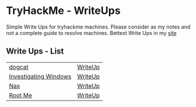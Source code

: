 # TryHackMe - WriteUps
Simple Write Ups for tryhackme machines. Please consider as my notes and not a complete guide to resolve machines. Bettest Write Ups in my [site](https://lucaribeiro.me)

## Write Ups - List 

<table>
    <tr>
        <td>
            <span>
                <a href="https://tryhackme.com/room/dogcat">dogcat</a>
            </span>
        </td>
        <td>
            <a href="./dogcat">WriteUp</a>
        </td>
    <tr>
    </tr>
        <td>
            <span>
                <a href="https://tryhackme.com/room/investigatingwindows">Investigating Windows</a>
            </span>
        </td>
        <td>
            <a href="./InvestigatingWindows">WriteUp</a>
        </td>
    <tr>
    </tr>
        <td>
            <span>
                <a href="https://tryhackme.com/room/nax">Nax</a>
            </span>
        </td>
        <td>
            <a href="./Nax">WriteUp</a>
        </td>
    </tr>
    <tr>
        <td>
            <span>
                <a href="https://tryhackme.com/room/rrootme">Root Me</a>
            </span>
        </td>
        <td>
            <a href="./RootMe">WriteUp</a>
        </td>
    </tr>
</table>